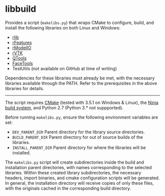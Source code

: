# libbuild

Provides a script (`makelibs.py`) that wraps CMake to configure,
build, and install the following libraries on both Linux and Windows:
- [rlib](../../../rlib/blob/master/README.md)
- [rFeatures](../../../rFeatures/blob/master/README.md)
- [rModelIO](../../../rModelIO/blob/master/README.md)
- [rVTK](../../../rVTK/blob/master/README.md)
- [QTools](../../../QTools/blob/master/README.md)
- [FaceTools](../../../FaceTools/blob/master/README.md)
- TestUtils (not available on GitHub at time of writing)

Dependencies for these libraries must already be met, with the necessary libraries
available through the PATH. Refer to the prerequisites in the above libraries for details.

---

The script requires [CMake](https://cmake.org/) (tested with 3.5.1 on Windows & Linux),
the [Ninja build system](https://github.com/ninja-build/ninja.git),
and Python 2.7 (Python 3.\* not suppported).

Before running `makelibs.py`, ensure the following environment variables are set:
- `DEV_PARENT_DIR`        Parent directory for the library source directories.
- `BUILD_PARENT_DIR`      Parent directory for out of source builds of the libraries.
- `INSTALL_PARENT_DIR`    Parent directory for where the libraries will be installed.

The `makelibs.py` script will create subdirectories inside the build and installation
parent directories, with names corresponding to the selected libraries.
Within these created library subdirectories, the necessary headers, import binaries,
and cmake configuration scripts will be generated. In general, the installation
directory will receive copies of only these files, with the originals cached in
the corresponding build directory.


